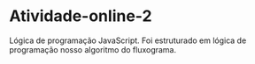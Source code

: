 # Atividade-online-2

Lógica de programação JavaScript. Foi estruturado em lógica de programação nosso algoritmo do fluxograma.
